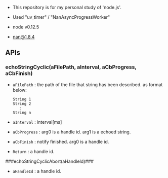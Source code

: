 * This repository is for my personal study of 'node.js'.
* Used "uv_timer" / "NanAsyncProgressWorker"

* node v0.12.5
* nan@1.8.4


APIs
----
### echoStringCyclic(aFilePath, aInterval, aCbProgress, aCbFinish) ###

+   `aFilePath` :
    the path of the file that string has been described. as format below:

		String 1
		String 2
		   :
		String n

+   `aInterval` :
    interval[ms]

+   `aCbProgress` : arg0 is a handle id. arg1 is a echoed string.

+   `aCbFinish` : notify finished. arg0 is a handle id.

+   `Return` : a handle id.

###echoStringCyclicAbort(aHandleId)###

+   `aHandleId` : a handle id.
